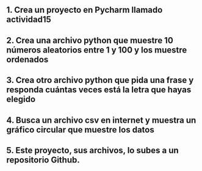## 1. Crea un proyecto en Pycharm llamado actividad15
## 2. Crea una archivo python que muestre 10 números aleatorios entre 1 y 100 y los muestre ordenados
## 3. Crea otro archivo python que pida una frase y responda cuántas veces está la letra que hayas elegido
## 4. Busca un archivo csv en internet y muestra un gráfico circular que muestre los datos
## 5. Este proyecto, sus archivos, lo subes a un repositorio Github.
